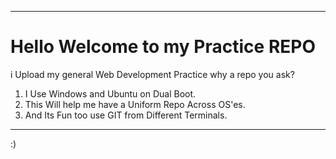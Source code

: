 <hr/>
<h1> Hello Welcome to my Practice REPO</h1>
<p> i Upload my general Web Development Practice why a repo you ask?</p>

<ol>
<li>I Use Windows and Ubuntu on Dual Boot. </li>
<li>This Will help me have a Uniform Repo Across OS'es.</li>
<li>And Its Fun too use GIT from Different Terminals.</li>
</ol>

<hr/>
:)
